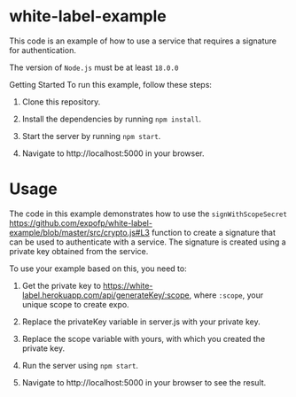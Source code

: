 # white-label-example
This code is an example of how to use a service that requires a signature for authentication.

The version of ```Node.js``` must be at least ```18.0.0```

Getting Started
To run this example, follow these steps:

1. Clone this repository.

2. Install the dependencies by running ```npm install```.

3. Start the server by running ```npm start```.

4. Navigate to http://localhost:5000 in your browser.

# Usage
The code in this example demonstrates how to use the ```signWithScopeSecret``` https://github.com/expofp/white-label-example/blob/master/src/crypto.js#L3 function to create a signature that can be used to authenticate with a service. The signature is created using a private key obtained from the service.

To use your example based on this, you need to:

1. Get the private key to https://white-label.herokuapp.com/api/generateKey/:scope, where ```:scope```, your unique scope to create expo.

2. Replace the privateKey variable in server.js with your private key.

3. Replace the scope variable with yours, with which you created the private key.

4. Run the server using ```npm start```.

5. Navigate to http://localhost:5000 in your browser to see the result.
